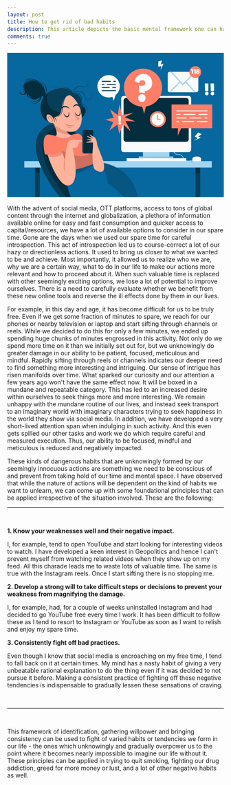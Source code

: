 ```yaml
---
layout: post
title: How to get rid of bad habits
description: This article depicts the basic mental framework one can have while getting rid of bad habits.
comments: true
---
```


![Bad Habits](/images/proc.jpeg)

With the advent of social media, OTT platforms, access to tons of global content through the internet and globalization, a plethora of information available online for easy and fast consumption and quicker access to capital/resources, we have a lot of available options to consider in our spare time. Gone are the days when we used our spare time for careful introspection. This act of introspection led us to course-correct a lot of our hazy or directionless actions. It used to bring us closer to what we wanted to be and achieve. Most importantly, it allowed us to realize who we are, why we are a certain way, what to do in our life to make our actions more relevant and how to proceed about it. When such valuable time is replaced with other seemingly exciting options, we lose a lot of potential to improve ourselves. There is a need to carefully evaluate whether we benefit from these new online tools and reverse the ill effects done by them in our lives.

For example, in this day and age, it has become difficult for us to be truly free. Even if we get some fraction of minutes to spare, we reach for our phones or nearby television or laptop and start sifting through channels or reels. While we decided to do this for only a few minutes, we ended up spending huge chunks of minutes engrossed in this activity. Not only do we spend more time on it than we initially set out for, but we unknowingly do greater damage in our ability to be patient, focused, meticulous and mindful. Rapidly sifting through reels or channels indicates our deeper need to find something more interesting and intriguing. Our sense of intrigue has risen manifolds over time. What sparked our curiosity and our attention a few years ago won't have the same effect now. It will be boxed in a mundane and repeatable category. This has led to an increased desire within ourselves to seek things more and more interesting. We remain unhappy with the mundane routine of our lives, and instead seek transport to an imaginary world with imaginary characters trying to seek happiness in the world they show via social media. In addition, we have developed a very short-lived attention span when indulging in such activity. And this even gets spilled our other tasks and work we do which require careful and measured execution. Thus, our ability to be focused, mindful and meticulous is reduced and negatively impacted.

These kinds of dangerous habits that are unknowingly formed by our seemingly innocuous actions are something we need to be conscious of and prevent from taking hold of our time and mental space. I have observed that while the nature of actions will be dependent on the kind of habits we want to unlearn, we can come up with some foundational principles that can be applied irrespective of the situation involved. These are the following:
<br>
<hr>
<br>

**1. Know your weaknesses well and their negative impact.**

I, for example, tend to open YouTube and start looking for interesting videos to watch. I have developed a keen interest in Geopolitics and hence I can't prevent myself from watching related videos when they show up on my feed. All this charade leads me to waste lots of valuable time. The same is true with the Instagram reels. Once I start sifting there is no stopping me.

**2. Develop a strong will to take difficult steps or decisions to prevent your weakness from magnifying the damage.**

I, for example, had, for a couple of weeks uninstalled Instagram and had decided to go YouTube free every time I work. It has been difficult to follow these as I tend to resort to Instagram or YouTube as soon as I want to relish and enjoy my spare time.

**3. Consistently fight off bad practices.**

Even though I know that social media is encroaching on my free time, I tend to fall back on it at certain times. My mind has a nasty habit of giving a very unbeatable rational explanation to do the thing even if it was decided to not pursue it before. Making a consistent practice of fighting off these negative tendencies is indispensable to gradually lessen these sensations of craving.

<br>
<hr>
<br>

This framework of identification, gathering willpower and bringing consistency can be used to fight of varied habits or tendencies we form in our life - the ones which unknowingly and gradually overpower us to the point where it becomes nearly impossible to imagine our life without it. These principles can be applied in trying to quit smoking, fighting our drug addiction, greed for more money or lust, and a lot of other negative habits as well.

